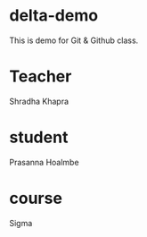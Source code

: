 # delta-demo
This is demo for Git &amp; Github class.

# Teacher
Shradha Khapra

# student 
Prasanna Hoalmbe

# course
Sigma
